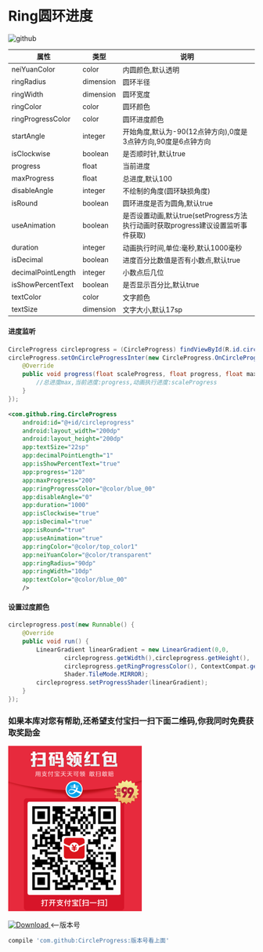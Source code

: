 # Ring圆环进度
![github](https://github.com/zhongruiAndroid/Ring/blob/master/app/src/main/res/drawable/ring.gif "github")  

| 属性                    | 类型      | 说明                                                                             |
|-------------------------|-----------|----------------------------------------------------------------------------------|
| neiYuanColor            | color     | 内圆颜色,默认透明                                                                         |
| ringRadius              | dimension | 圆环半径                                                                         |
| ringWidth               | dimension | 圆环宽度                                                                         |
| ringColor               | color     | 圆环颜色                                                                         |
| ringProgressColor       | color     | 圆环进度颜色                                                                     |
| startAngle              | integer   | 开始角度,默认为-90(12点钟方向),0度是3点钟方向,90度是6点钟方向                    |
| isClockwise             | boolean   | 是否顺时针,默认true                                                              |
| progress                | float   | 当前进度                                                                         |
| maxProgress             | float   | 总进度,默认100                                                                   |
| disableAngle            | integer   | 不绘制的角度(圆环缺损角度)                                                       |
| isRound                 | boolean   | 圆环进度是否为圆角,默认true                                                      |
| useAnimation            | boolean   | 是否设置动画,默认true(setProgress方法执行动画时获取progress建议设置监听事件获取) |
| duration                | integer   | 动画执行时间,单位:毫秒,默认1000毫秒                                              |
| isDecimal               | boolean   | 进度百分比数值是否有小数点,默认true                                              |
| decimalPointLength      | integer   | 小数点后几位                                                                     |
| isShowPercentText       | boolean   | 是否显示百分比,默认true                                                          |
| textColor               | color     | 文字颜色                                                                         |
| textSize                | dimension | 文字大小,默认17sp                                                                |


#### 进度监听
```java
CircleProgress circleprogress = (CircleProgress) findViewById(R.id.circleprogress);
circleProgress.setOnCircleProgressInter(new CircleProgress.OnCircleProgressInter() {
    @Override
    public void progress(float scaleProgress, float progress, float max) {
        //总进度max,当前进度:progress,动画执行进度:scaleProgress
    }
});
```

```xml
<com.github.ring.CircleProgress
    android:id="@+id/circleprogress"
    android:layout_width="200dp"
    android:layout_height="200dp"
    app:textSize="22sp"
    app:decimalPointLength="1"
    app:isShowPercentText="true"
    app:progress="120"
    app:maxProgress="200"
    app:ringProgressColor="@color/blue_00"
    app:disableAngle="0"
    app:duration="1000"
    app:isClockwise="true"
    app:isDecimal="true"
    app:isRound="true"
    app:useAnimation="true"
    app:ringColor="@color/top_color1"
    app:neiYuanColor="@color/transparent"
    app:ringRadius="90dp"
    app:ringWidth="10dp"
    app:textColor="@color/blue_00"
    />
```

#### 设置过度颜色
```java
circleprogress.post(new Runnable() {
    @Override
    public void run() {
        LinearGradient linearGradient = new LinearGradient(0,0,
                circleprogress.getWidth(),circleprogress.getHeight(),
                circleprogress.getRingProgressColor(), ContextCompat.getColor(MainActivity.this,R.color.green),
                Shader.TileMode.MIRROR);
        circleprogress.setProgressShader(linearGradient);
    }
});
```  
### 如果本库对您有帮助,还希望支付宝扫一扫下面二维码,你我同时免费获取奖励金
![github](https://github.com/zhongruiAndroid/SomeImage/blob/master/image/small_ali.jpg?raw=true "github")  

[ ![Download](https://api.bintray.com/packages/zhongrui/mylibrary/CircleProgress/images/download.svg) ](https://bintray.com/zhongrui/mylibrary/CircleProgress/_latestVersion)<--版本号  

```gradle
compile 'com.github:CircleProgress:版本号看上面'
```

